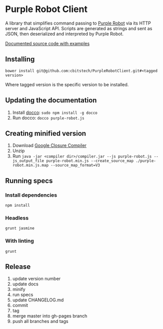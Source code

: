# Purple Robot Client

A library that simplifies command passing to [Purple Robot](https://github.com/cbitstech/Purple-Robot-Manager)
via its HTTP server and JavaScript API. Scripts are generated as strings and
sent as JSON, then deserialized and interpreted by Purple Robot.

[Documented source code with examples](http://cbitstech.github.io/PurpleRobotClient/docs/purple-robot.html)

## Installing

`bower install git@github.com:cbitstech/PurpleRobotClient.git#<tagged version>`

Where tagged version is the specific version to be installed.

## Updating the documentation

1. Install [docco](http://jashkenas.github.io/docco/): `sudo npm install -g docco`
2. Run docco: `docco purple-robot.js`

## Creating minified version

1. Download [Google Closure Compiler](http://dl.google.com/closure-compiler/compiler-latest.zip)
2. Unzip
3. Run `java -jar <compiler dir>/compiler.jar --js purple-robot.js --js_output_file purple-robot.min.js --create_source_map ./purple-robot.min.js.map --source_map_format=V3`

## Running specs

### Install dependencies

    npm install

### Headless

    grunt jasmine

### With linting

    grunt

## Release

1. update version number
2. update docs
3. minify
4. run specs
5. update CHANGELOG.md
6. commit
7. tag
8. merge master into gh-pages branch
9. push all branches and tags
